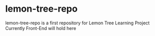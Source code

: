 # lemon-tree-repo
lemon-tree-repo is a first repository for Lemon Tree Learning Project
Currently Front-End will hold here

